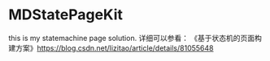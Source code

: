 # MDStatePageKit
this is my statemachine page solution.
详细可以参看： 《基于状态机的页面构建方案》https://blog.csdn.net/lizitao/article/details/81055648
